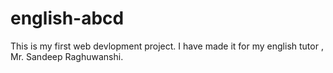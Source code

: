 # english-abcd
This is my first web devlopment project.
I have made it for my english tutor , Mr. Sandeep Raghuwanshi.
